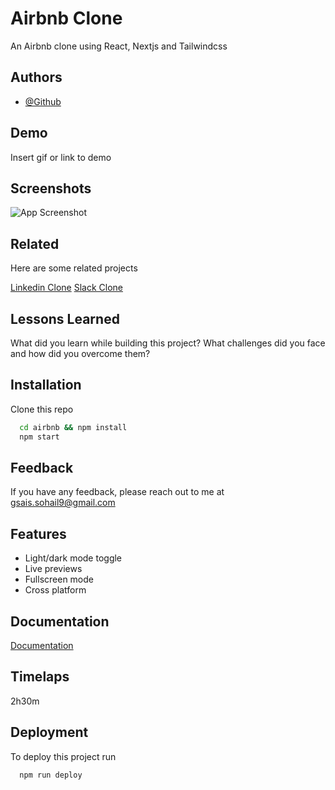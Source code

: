 # Airbnb Clone

An Airbnb clone using React, Nextjs and Tailwindcss



## Authors

- [@Github](https://www.github.com/SohailMG)



## Demo

Insert gif or link to demo




## Screenshots
<!-- TODO add screenshot -->
![App Screenshot](https://via.placeholder.com/468x300?text=App+Screenshot+Here)





## Related

Here are some related projects

[Linkedin Clone](https://github.com/SohailMG/linkedin-clone)
[Slack Clone](https://github.com/SohailMG/slack-clone)




## Lessons Learned
<!-- TODO lessons learned -->
What did you learn while building this project? What challenges did you face and how did you overcome them?



## Installation

Clone this repo

```bash
  cd airbnb && npm install
  npm start
```


## Feedback

If you have any feedback, please reach out to me at gsais.sohail9@gmail.com



## Features
<!-- TODO add features -->
- Light/dark mode toggle
- Live previews
- Fullscreen mode
- Cross platform




## Documentation

[Documentation](https://linktodocumentation)

## Timelaps
2h30m



## Deployment

To deploy this project run

```bash
  npm run deploy
```

